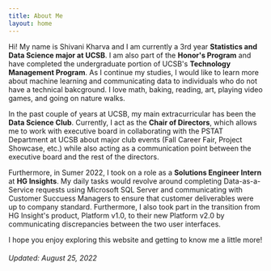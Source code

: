 ```yaml
---
title: About Me     
layout: home
---
```

Hi! My name is Shivani Kharva and I am currently a 3rd year **Statistics and Data Science major at UCSB**. I am also part of the **Honor's Program** and have completed 
the undergraduate portion of UCSB's **Technology Management Program**. As I continue my studies, I would like to learn more about machine learning and communicating data 
to individuals who do not have a technical bakcground. I love math, baking, reading, art, playing video games, and going on nature walks.  

In the past couple of years at UCSB, my main extracurricular has been the **Data Science Club**. Currently, I act as the **Chair of Directors**, which allows me to 
work with executive board in collaborating with the PSTAT Department at UCSB about major club events (Fall Career Fair, Project Showcase, etc.) while also acting as a 
communication point between the executive board and the rest of the directors.

Furthermore, in Sumer 2022, I took on a role as a **Solutions Engineer Intern** at **HG Insights**. My daily tasks would revolve around completing Data-as-a-Service
requests using Microsoft SQL Server and communicating with Customer Succuess Managers to ensure that customer deliverables were up to company standard. Furthermore, I
also took part in the transition from HG Insight's product, Platform v1.0, to their new Platform v2.0 by communicating discrepancies between the two user interfaces.

I hope you enjoy exploring this website and getting to know me a little more!

###### Updated: August 25, 2022
